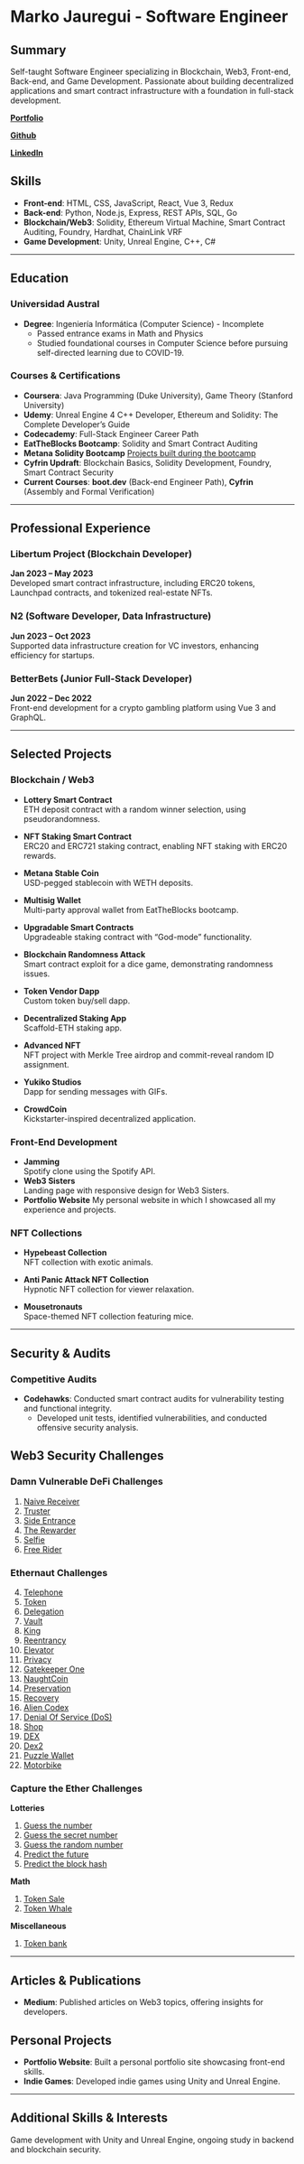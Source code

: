 # Marko Jauregui - Software Engineer

## Summary

Self-taught Software Engineer specializing in Blockchain, Web3, Front-end, Back-end, and Game Development. Passionate about building decentralized applications and smart contract infrastructure with a foundation in full-stack development.

[**Portfolio**](https://markojauregui.com/)

[**Github**](https://github.com/MarkoJauregui)

[**LinkedIn**](https://www.linkedin.com/in/marko-jauregui/)

## Skills

- **Front-end**: HTML, CSS, JavaScript, React, Vue 3, Redux
- **Back-end**: Python, Node.js, Express, REST APIs, SQL, Go
- **Blockchain/Web3**: Solidity, Ethereum Virtual Machine, Smart Contract Auditing, Foundry, Hardhat, ChainLink VRF
- **Game Development**: Unity, Unreal Engine, C++, C#

---

## Education

### Universidad Austral

- **Degree**: Ingeniería Informática (Computer Science) - Incomplete
  - Passed entrance exams in Math and Physics
  - Studied foundational courses in Computer Science before pursuing self-directed learning due to COVID-19.

### Courses & Certifications

- **Coursera**: Java Programming (Duke University), Game Theory (Stanford University)
- **Udemy**: Unreal Engine 4 C++ Developer, Ethereum and Solidity: The Complete Developer’s Guide
- **Codecademy**: Full-Stack Engineer Career Path
- **EatTheBlocks Bootcamp**: Solidity and Smart Contract Auditing
- **Metana Solidity Bootcamp** [Projects built during the bootcamp](#blockchain--web3)
- **Cyfrin Updraft**: Blockchain Basics, Solidity Development, Foundry, Smart Contract Security
- **Current Courses**: **boot.dev** (Back-end Engineer Path), **Cyfrin** (Assembly and Formal Verification)

---

## Professional Experience

### Libertum Project (Blockchain Developer)

**Jan 2023 – May 2023**  
Developed smart contract infrastructure, including ERC20 tokens, Launchpad contracts, and tokenized real-estate NFTs.

### N2 (Software Developer, Data Infrastructure)

**Jun 2023 – Oct 2023**  
Supported data infrastructure creation for VC investors, enhancing efficiency for startups.

### BetterBets (Junior Full-Stack Developer)

**Jun 2022 – Dec 2022**  
Front-end development for a crypto gambling platform using Vue 3 and GraphQL.

---

## Selected Projects

### Blockchain / Web3

- **Lottery Smart Contract**  
  ETH deposit contract with a random winner selection, using pseudorandomness.
- **NFT Staking Smart Contract**  
  ERC20 and ERC721 staking contract, enabling NFT staking with ERC20 rewards.

- **Metana Stable Coin**  
  USD-pegged stablecoin with WETH deposits.

- **Multisig Wallet**  
  Multi-party approval wallet from EatTheBlocks bootcamp.

- **Upgradable Smart Contracts**  
  Upgradeable staking contract with “God-mode” functionality.

- **Blockchain Randomness Attack**  
  Smart contract exploit for a dice game, demonstrating randomness issues.

- **Token Vendor Dapp**  
  Custom token buy/sell dapp.

- **Decentralized Staking App**  
  Scaffold-ETH staking app.

- **Advanced NFT**  
  NFT project with Merkle Tree airdrop and commit-reveal random ID assignment.

- **Yukiko Studios**  
  Dapp for sending messages with GIFs.
- **CrowdCoin**  
  Kickstarter-inspired decentralized application.

### Front-End Development

- **Jamming**  
  Spotify clone using the Spotify API.
- **Web3 Sisters**  
  Landing page with responsive design for Web3 Sisters.
- **Portfolio Website**
  My personal website in which I showcased all my experience and projects.

### NFT Collections

- **Hypebeast Collection**  
  NFT collection with exotic animals.
- **Anti Panic Attack NFT Collection**  
  Hypnotic NFT collection for viewer relaxation.

- **Mousetronauts**  
  Space-themed NFT collection featuring mice.

---

## Security & Audits

### Competitive Audits

- **Codehawks**: Conducted smart contract audits for vulnerability testing and functional integrity.
  - Developed unit tests, identified vulnerabilities, and conducted offensive security analysis.

## Web3 Security Challenges

### Damn Vulnerable DeFi Challenges

1. [Naive Receiver](https://www.linkedin.com/posts/marko-jauregui_damn-vulnerable-defi-naive-receiver-activity-7158491156727672832-ay6x?utm_source=share&utm_medium=member_desktop)
2. [Truster](https://www.linkedin.com/posts/marko-jauregui_damn-vulnerable-defi-solving-the-truster-activity-7133084209090297864-J8Ss?utm_source=share&utm_medium=member_desktop)
3. [Side Entrance](https://www.linkedin.com/posts/marko-jauregui_damn-vulnerable-defi-side-entrance-a-activity-7160295276459569152-nnHQ?utm_source=share&utm_medium=member_desktop)
4. [The Rewarder](https://www.linkedin.com/posts/marko-jauregui_mastering-the-rewarder-a-defi-yield-farming-activity-7161016172572782592-SnoK?utm_source=share&utm_medium=member_desktop)
5. [Selfie](https://www.linkedin.com/posts/marko-jauregui_damn-vulnerable-defi-selfie-exploiting-activity-7157766210460237824-3Emk?utm_source=share&utm_medium=member_desktop)
6. [Free Rider](https://www.linkedin.com/posts/marko-jauregui_back-in-the-game-tackling-damn-vulnerable-activity-7156298161630650369-8dPs?utm_source=share&utm_medium=member_desktop)

### Ethernaut Challenges

4. [Telephone](https://www.linkedin.com/posts/marko-jauregui_ethernaut-odyssey-cracking-level-4-activity-7127300845972406273-vQpG?utm_source=share&utm_medium=member_desktop)
5. [Token](https://www.linkedin.com/posts/marko-jauregui_ethernaut-odyssey-level-5-token-overflow-activity-7127323522594390016-86Tw?utm_source=share&utm_medium=member_desktop)
6. [Delegation](https://www.linkedin.com/posts/marko-jauregui_revisiting-ethernaut-challenge-6-delegation-activity-7133441494345990145-rt_m?utm_source=share&utm_medium=member_desktop)
7. [Vault](https://www.linkedin.com/posts/marko-jauregui_ethernaut-level-8-peering-through-the-activity-7128480782003650560-518q?utm_source=share&utm_medium=member_desktop)
8. [King](https://www.linkedin.com/posts/marko-jauregui_ethernaut-challenge-9-king-continuing-activity-7143201697270591488-V8HH?utm_source=share&utm_medium=member_desktop)
9. [Reentrancy](https://www.linkedin.com/posts/marko-jauregui_ethernaut-level-10-tackling-the-reentrancy-activity-7127694801994473474-LBYB?utm_source=share&utm_medium=member_desktop)
10. [Elevator](https://www.linkedin.com/posts/marko-jauregui_ethernaut-level-11-the-elevators-riddle-activity-7127729904476913664-eXJa?utm_source=share&utm_medium=member_desktop)
11. [Privacy](https://www.linkedin.com/posts/marko-jauregui_ethernaut-level-12-unveiling-the-illusion-activity-7128705398806577153-HCCj?utm_source=share&utm_medium=member_desktop)
12. [Gatekeeper One](https://www.linkedin.com/posts/marko-jauregui_back-to-ethernaut-tackling-level-13-activity-7131277364373721088-83T-?utm_source=share&utm_medium=member_desktop)
13. [NaughtCoin](https://www.linkedin.com/posts/marko-jauregui_ethernaut-level-15-navigating-the-naughtcoin-activity-7128049457702522881-fd3u?utm_source=share&utm_medium=member_desktop)
14. [Preservation](https://www.linkedin.com/posts/marko-jauregui_ethernaut-challenge-16-preservation-activity-7133831013562015744-OBeG?utm_source=share&utm_medium=member_desktop)
15. [Recovery](https://www.linkedin.com/posts/marko-jauregui_ethernaut-level-17-the-lost-contract-activity-7128071193768734720-bOaR?utm_source=share&utm_medium=member_desktop)
16. [Alien Codex](https://www.linkedin.com/posts/marko-jauregui_ethernaut-level-19-unraveling-the-alien-activity-7131302505161900032-CbXq?utm_source=share&utm_medium=member_desktop)
17. [Denial Of Service (DoS)](https://www.linkedin.com/posts/marko-jauregui_ethernaut-level-20-the-denial-of-service-activity-7128400667282395137-CyH2?utm_source=share&utm_medium=member_desktop)
18. [Shop](https://www.linkedin.com/posts/marko-jauregui_ethernaut-level-21-a-cunning-purchase-activity-7128428080615858177-9hJe?utm_source=share&utm_medium=member_desktop)
19. [DEX](https://www.linkedin.com/posts/marko-jauregui_celebrating-new-year-with-ethernaut-challenge-activity-7147983107483222017-umez?utm_source=share&utm_medium=member_desktop)
20. [Dex2](https://www.linkedin.com/posts/marko-jauregui_ethernaut-challenge-23-dex2-outsmarting-activity-7148337297199996928-f6m_?utm_source=share&utm_medium=member_desktop)
21. [Puzzle Wallet](https://www.linkedin.com/posts/marko-jauregui_ethernaut-challenge-24-puzzle-wallet-activity-7135285795719962624-XlL8?utm_source=share&utm_medium=member_desktop)
22. [Motorbike](https://www.linkedin.com/posts/marko-jauregui_ethernaut-challenge-25-motorbike-activity-7135661808194904064-3Fqk?utm_source=share&utm_medium=member_desktop)

### Capture the Ether Challenges

**Lotteries**

1. [Guess the number](https://www.linkedin.com/posts/marko-jauregui_capture-the-ether-guess-the-random-number-activity-7129875569583751168-NK91?utm_source=share&utm_medium=member_desktop)
2. [Guess the secret number](https://www.linkedin.com/posts/marko-jauregui_launching-the-capture-the-ether-series-activity-7129849792708419584-91of?utm_source=share&utm_medium=member_desktop)
3. [Guess the random number](https://www.linkedin.com/posts/marko-jauregui_capture-the-ether-guess-the-new-number-activity-7130208786803306497-6l-3?utm_source=share&utm_medium=member_desktop)
4. [Predict the future](https://www.linkedin.com/posts/marko-jauregui_capture-the-ether-predict-the-future-activity-7130237961048109057-NVfz?utm_source=share&utm_medium=member_desktop)
5. [Predict the block hash](https://www.linkedin.com/posts/marko-jauregui_capture-the-ether-predict-the-block-hash-activity-7130577179884630016-V0uc?utm_source=share&utm_medium=member_desktop)

**Math**

1. [Token Sale](https://www.linkedin.com/posts/marko-jauregui_capture-the-ether-token-sale-challenge-activity-7130600343289147392-voNE?utm_source=share&utm_medium=member_desktop)
2. [Token Whale](https://www.linkedin.com/posts/marko-jauregui_capture-the-ether-token-whale-challenge-activity-7130891794988335105-Kmij?utm_source=share&utm_medium=member_desktop)

**Miscellaneous**

1. [Token bank](https://www.linkedin.com/posts/marko-jauregui_capture-the-ether-token-bank-challenge-activity-7130932554966208512-D_kJ?utm_source=share&utm_medium=member_desktop)

---

## Articles & Publications

- **Medium**: Published articles on Web3 topics, offering insights for developers.

## Personal Projects

- **Portfolio Website**: Built a personal portfolio site showcasing front-end skills.
- **Indie Games**: Developed indie games using Unity and Unreal Engine.

---

## Additional Skills & Interests

Game development with Unity and Unreal Engine, ongoing study in backend and blockchain security.
